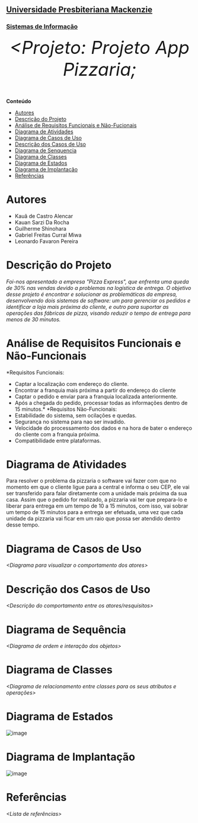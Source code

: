 <h2><a href= "https://www.mackenzie.br">Universidade Presbiteriana Mackenzie</a></h2>
<h3><a href= "https://www.mackenzie.br/graduacao/sao-paulo-higienopolis/sistemas-de-informacao">Sistemas de Informação</a></h3>


<font size="+12"><center>
*&lt;Projeto: Projeto App Pizzaria;*
</center></font>


**Conteúdo**

- [Autores](#nome-alunos)
- [Descrição do Projeto](#introdução-do-projeto)
- [Análise de Requisitos Funcionais e Não-Fucionais](#descrição-dos-requisitos)
- [Diagrama de Atividades](#diagrama-de-atividades) 
- [Diagrama de Casos de Uso](#diagrama-de-comportamento-atores)
- [Descrição dos Casos de Uso](#descrição-das-funcões)
- [Diagrama de Senquencia](#diagrama-de-ordem-interações)
- [Diagrama de Classes](#diagrama-orientado-objetos)
- [Diagrama de Estados](#diagrama-estrutura-componente)
- [Diagrama de Implantação](#diagrama-de-hardware-software)
- [Referências](#referências)


# Autores

* Kauã de Castro Alencar
* Kauan Sarzi Da Rocha
* Guilherme Shinohara
* Gabriel Freitas Curral Miwa
* Leonardo Favaron Pereira


# Descrição do Projeto

*Foi-nos apresentado a empresa "Pizza Express", que enfrenta uma queda de 30% nas vendas devido a problemas na logística de entrega. O objetivo desse projeto é encontrar e solucionar as problemáticas da empresa, desenvolvendo dois sistemas de software: um para gerenciar os pedidos e identificar a loja mais próxima do cliente, e outro para suportar as operações das fábricas de pizza, visando reduzir o tempo de entrega para menos de 30 minutos.*

# Análise de Requisitos Funcionais e Não-Funcionais
*Requisitos Funcionais: 
- Captar a localização com endereço do cliente.
- Encontrar a franquia mais próxima a partir do endereço do cliente
- Captar o pedido e enviar para a franquia localizada anteriormente.
- Após a chegada do pedido, processar todas as informações dentro de 15 minutos.*
*Requisitos Não-Funcionais:
- Estabilidade do sistema, sem ocilações e quedas.
- Segurança no sistema para nao ser invadido.
- Velocidade do processamento dos dados e na hora de bater o endereço do cliente com a franquia próxima.
- Compatibilidade entre plataformas.

# Diagrama de Atividades

Para resolver o problema da pizzaria o software vai fazer com que no momento em que  o cliente ligue para a central e informa o seu CEP, ele vai ser transferido para falar diretamente com a unidade mais próxima da sua casa. Assim que o pedido for realizado, a pizzaria vai ter que prepara-lo e liberar para entrega em um tempo de 10 a 15 minutos, com isso, vai sobrar um tempo de 15 minutos para a entrega ser efetuada, uma vez que cada unidade da pizzaria vai ficar em um raio que possa ser atendido dentro desse tempo. 

# Diagrama de Casos de Uso

*&lt;Diagrama para visualizar o comportamento dos atores&gt;*

# Descrição dos Casos de Uso

*&lt;Descrição do comportamento entre os atores/resquisitos&gt;*

# Diagrama de Sequência

*&lt;Diagrama de ordem e interação dos objetos&gt;*

# Diagrama de Classes

*&lt;Diagrama de relacionamento entre classes para os seus atributos e operações&gt;*

# Diagrama de Estados

![image](https://github.com/user-attachments/assets/66965084-4131-449e-8cb4-766acc917745)


# Diagrama de Implantação

![image](https://github.com/user-attachments/assets/2acfc902-ab43-45dc-8e95-a477c9eeb7ad)


# Referências

*&lt;Lista de referências&gt;*
